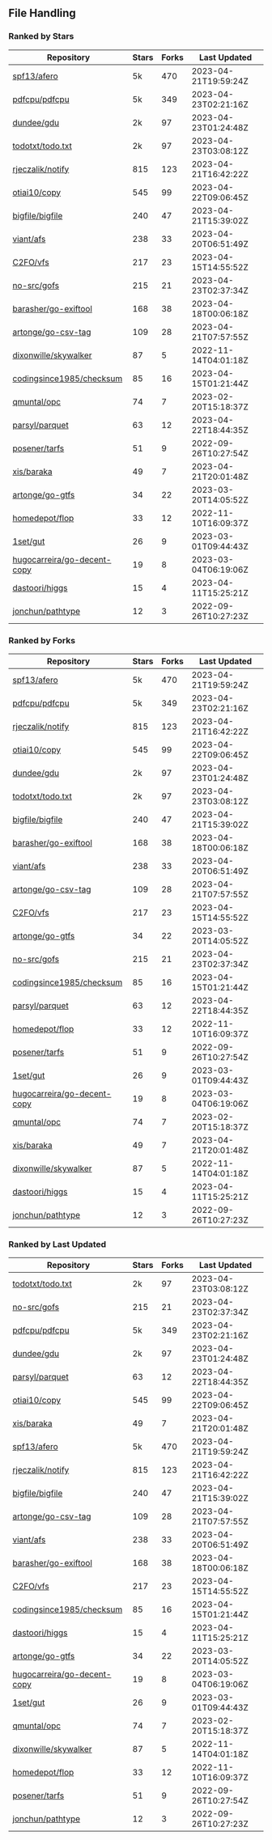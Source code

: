 ## File Handling

### Ranked by Stars

| Repository | Stars | Forks | Last Updated |
|------------|-------|-------|--------------|
| [spf13/afero](https://github.com/spf13/afero) | 5k | 470 | 2023-04-21T19:59:24Z |
| [pdfcpu/pdfcpu](https://github.com/pdfcpu/pdfcpu) | 5k | 349 | 2023-04-23T02:21:16Z |
| [dundee/gdu](https://github.com/dundee/gdu) | 2k | 97 | 2023-04-23T01:24:48Z |
| [todotxt/todo.txt](https://github.com/todotxt/todo.txt) | 2k | 97 | 2023-04-23T03:08:12Z |
| [rjeczalik/notify](https://github.com/rjeczalik/notify) | 815 | 123 | 2023-04-21T16:42:22Z |
| [otiai10/copy](https://github.com/otiai10/copy) | 545 | 99 | 2023-04-22T09:06:45Z |
| [bigfile/bigfile](https://github.com/bigfile/bigfile) | 240 | 47 | 2023-04-21T15:39:02Z |
| [viant/afs](https://github.com/viant/afs) | 238 | 33 | 2023-04-20T06:51:49Z |
| [C2FO/vfs](https://github.com/C2FO/vfs) | 217 | 23 | 2023-04-15T14:55:52Z |
| [no-src/gofs](https://github.com/no-src/gofs) | 215 | 21 | 2023-04-23T02:37:34Z |
| [barasher/go-exiftool](https://github.com/barasher/go-exiftool) | 168 | 38 | 2023-04-18T00:06:18Z |
| [artonge/go-csv-tag](https://github.com/artonge/go-csv-tag) | 109 | 28 | 2023-04-21T07:57:55Z |
| [dixonwille/skywalker](https://github.com/dixonwille/skywalker) | 87 | 5 | 2022-11-14T04:01:18Z |
| [codingsince1985/checksum](https://github.com/codingsince1985/checksum) | 85 | 16 | 2023-04-15T01:21:44Z |
| [qmuntal/opc](https://github.com/qmuntal/opc) | 74 | 7 | 2023-02-20T15:18:37Z |
| [parsyl/parquet](https://github.com/parsyl/parquet) | 63 | 12 | 2023-04-22T18:44:35Z |
| [posener/tarfs](https://github.com/posener/tarfs) | 51 | 9 | 2022-09-26T10:27:54Z |
| [xis/baraka](https://github.com/xis/baraka) | 49 | 7 | 2023-04-21T20:01:48Z |
| [artonge/go-gtfs](https://github.com/artonge/go-gtfs) | 34 | 22 | 2023-03-20T14:05:52Z |
| [homedepot/flop](https://github.com/homedepot/flop) | 33 | 12 | 2022-11-10T16:09:37Z |
| [1set/gut](https://github.com/1set/gut) | 26 | 9 | 2023-03-01T09:44:43Z |
| [hugocarreira/go-decent-copy](https://github.com/hugocarreira/go-decent-copy) | 19 | 8 | 2023-03-04T06:19:06Z |
| [dastoori/higgs](https://github.com/dastoori/higgs) | 15 | 4 | 2023-04-11T15:25:21Z |
| [jonchun/pathtype](https://github.com/jonchun/pathtype) | 12 | 3 | 2022-09-26T10:27:23Z |

### Ranked by Forks

| Repository | Stars | Forks | Last Updated |
|------------|-------|-------|--------------|
| [spf13/afero](https://github.com/spf13/afero) | 5k | 470 | 2023-04-21T19:59:24Z |
| [pdfcpu/pdfcpu](https://github.com/pdfcpu/pdfcpu) | 5k | 349 | 2023-04-23T02:21:16Z |
| [rjeczalik/notify](https://github.com/rjeczalik/notify) | 815 | 123 | 2023-04-21T16:42:22Z |
| [otiai10/copy](https://github.com/otiai10/copy) | 545 | 99 | 2023-04-22T09:06:45Z |
| [dundee/gdu](https://github.com/dundee/gdu) | 2k | 97 | 2023-04-23T01:24:48Z |
| [todotxt/todo.txt](https://github.com/todotxt/todo.txt) | 2k | 97 | 2023-04-23T03:08:12Z |
| [bigfile/bigfile](https://github.com/bigfile/bigfile) | 240 | 47 | 2023-04-21T15:39:02Z |
| [barasher/go-exiftool](https://github.com/barasher/go-exiftool) | 168 | 38 | 2023-04-18T00:06:18Z |
| [viant/afs](https://github.com/viant/afs) | 238 | 33 | 2023-04-20T06:51:49Z |
| [artonge/go-csv-tag](https://github.com/artonge/go-csv-tag) | 109 | 28 | 2023-04-21T07:57:55Z |
| [C2FO/vfs](https://github.com/C2FO/vfs) | 217 | 23 | 2023-04-15T14:55:52Z |
| [artonge/go-gtfs](https://github.com/artonge/go-gtfs) | 34 | 22 | 2023-03-20T14:05:52Z |
| [no-src/gofs](https://github.com/no-src/gofs) | 215 | 21 | 2023-04-23T02:37:34Z |
| [codingsince1985/checksum](https://github.com/codingsince1985/checksum) | 85 | 16 | 2023-04-15T01:21:44Z |
| [parsyl/parquet](https://github.com/parsyl/parquet) | 63 | 12 | 2023-04-22T18:44:35Z |
| [homedepot/flop](https://github.com/homedepot/flop) | 33 | 12 | 2022-11-10T16:09:37Z |
| [posener/tarfs](https://github.com/posener/tarfs) | 51 | 9 | 2022-09-26T10:27:54Z |
| [1set/gut](https://github.com/1set/gut) | 26 | 9 | 2023-03-01T09:44:43Z |
| [hugocarreira/go-decent-copy](https://github.com/hugocarreira/go-decent-copy) | 19 | 8 | 2023-03-04T06:19:06Z |
| [qmuntal/opc](https://github.com/qmuntal/opc) | 74 | 7 | 2023-02-20T15:18:37Z |
| [xis/baraka](https://github.com/xis/baraka) | 49 | 7 | 2023-04-21T20:01:48Z |
| [dixonwille/skywalker](https://github.com/dixonwille/skywalker) | 87 | 5 | 2022-11-14T04:01:18Z |
| [dastoori/higgs](https://github.com/dastoori/higgs) | 15 | 4 | 2023-04-11T15:25:21Z |
| [jonchun/pathtype](https://github.com/jonchun/pathtype) | 12 | 3 | 2022-09-26T10:27:23Z |

### Ranked by Last Updated

| Repository | Stars | Forks | Last Updated |
|------------|-------|-------|--------------|
| [todotxt/todo.txt](https://github.com/todotxt/todo.txt) | 2k | 97 | 2023-04-23T03:08:12Z |
| [no-src/gofs](https://github.com/no-src/gofs) | 215 | 21 | 2023-04-23T02:37:34Z |
| [pdfcpu/pdfcpu](https://github.com/pdfcpu/pdfcpu) | 5k | 349 | 2023-04-23T02:21:16Z |
| [dundee/gdu](https://github.com/dundee/gdu) | 2k | 97 | 2023-04-23T01:24:48Z |
| [parsyl/parquet](https://github.com/parsyl/parquet) | 63 | 12 | 2023-04-22T18:44:35Z |
| [otiai10/copy](https://github.com/otiai10/copy) | 545 | 99 | 2023-04-22T09:06:45Z |
| [xis/baraka](https://github.com/xis/baraka) | 49 | 7 | 2023-04-21T20:01:48Z |
| [spf13/afero](https://github.com/spf13/afero) | 5k | 470 | 2023-04-21T19:59:24Z |
| [rjeczalik/notify](https://github.com/rjeczalik/notify) | 815 | 123 | 2023-04-21T16:42:22Z |
| [bigfile/bigfile](https://github.com/bigfile/bigfile) | 240 | 47 | 2023-04-21T15:39:02Z |
| [artonge/go-csv-tag](https://github.com/artonge/go-csv-tag) | 109 | 28 | 2023-04-21T07:57:55Z |
| [viant/afs](https://github.com/viant/afs) | 238 | 33 | 2023-04-20T06:51:49Z |
| [barasher/go-exiftool](https://github.com/barasher/go-exiftool) | 168 | 38 | 2023-04-18T00:06:18Z |
| [C2FO/vfs](https://github.com/C2FO/vfs) | 217 | 23 | 2023-04-15T14:55:52Z |
| [codingsince1985/checksum](https://github.com/codingsince1985/checksum) | 85 | 16 | 2023-04-15T01:21:44Z |
| [dastoori/higgs](https://github.com/dastoori/higgs) | 15 | 4 | 2023-04-11T15:25:21Z |
| [artonge/go-gtfs](https://github.com/artonge/go-gtfs) | 34 | 22 | 2023-03-20T14:05:52Z |
| [hugocarreira/go-decent-copy](https://github.com/hugocarreira/go-decent-copy) | 19 | 8 | 2023-03-04T06:19:06Z |
| [1set/gut](https://github.com/1set/gut) | 26 | 9 | 2023-03-01T09:44:43Z |
| [qmuntal/opc](https://github.com/qmuntal/opc) | 74 | 7 | 2023-02-20T15:18:37Z |
| [dixonwille/skywalker](https://github.com/dixonwille/skywalker) | 87 | 5 | 2022-11-14T04:01:18Z |
| [homedepot/flop](https://github.com/homedepot/flop) | 33 | 12 | 2022-11-10T16:09:37Z |
| [posener/tarfs](https://github.com/posener/tarfs) | 51 | 9 | 2022-09-26T10:27:54Z |
| [jonchun/pathtype](https://github.com/jonchun/pathtype) | 12 | 3 | 2022-09-26T10:27:23Z |

